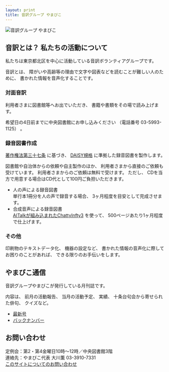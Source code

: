 ```yaml
---
layout: print
title: 音訳グループ やまびこ
---
```

<img class="naka" src="media/index/logo-w2color.png" alt="音訳グループ やまびこ" />

## <span data-dur="5" data-begin="44.959">音訳とは？ 私たちの活動について</span>

<span data-dur="7.975" data-begin="49.959">私たちは東京都北区を中心に活動している音訳ボランティアグループです。</span>

<span data-dur="1.436" data-begin="57.934">音訳とは、</span>
<span data-dur="6.511" data-begin="59.370">障がいや高齢等の理由で文字や図表などを読むことが難しい人のために、</span>
<span data-dur="4.38" data-begin="65.881">書かれた情報を音声化することです。</span>

### <span data-dur="2.417" data-begin="71.961">対面音訳</span>

<span data-dur="3.263" data-begin="74.378">利用者さまに図書館等へお出でいただき、</span>
<span data-dur="4.559" data-begin="77.641">書籍や書類をその場で読み上げます。</span>

<span data-dur="4.612" data-begin="82.200">希望日の4日前までに中央図書館にお申し込みください</span>
<span data-dur="1.627" data-begin="86.812">（電話番号</span>
<span data-dur="3.627" data-begin="88.439">03-5993-1125）</span>
<span data-dur="0.5" data-begin="92.066">。</span>

### <span data-dur="2.964" data-begin="94.266">録音図書作成</span>

<span data-dur="2.857" data-begin="97.230"><a href="http://elaws.e-gov.go.jp/search/elawsSearch/elaws_search/lsg0500/detail?lawId=345AC0000000048&openerCode=1" data-dur="1.782" data-begin="100.087">著作権法第三十七条</a></span>
<span data-dur="1.476" data-begin="101.869">に基づき、</span>
<span data-dur="1.612" data-begin="103.345"><a href="" data-dur="1.782" data-begin="104.957">DAISY規格</a></span>
<span data-dur="4.498" data-begin="106.739">に準拠した録音図書を製作します。</span>

<span data-dur="4.445" data-begin="111.237">図書館や自治体からの依頼や自主製作のほか、</span>
<span data-dur="5.54" data-begin="115.682">利用者さまから直接のご依頼も受けています。</span>
<span data-dur="4.56" data-begin="121.222">利用者さまからのご依頼は無料で受けます。</span>
<span data-dur="1" data-begin="125.782">ただし、</span>
<span data-dur="6.913" data-begin="126.782">CDを当方で用意する場合はCD代として100円ご負担いただきます。</span>

- <span data-dur="3.357" data-begin="135.045">人の声による録音図書</span>  
<span data-dur="4.663" data-begin="138.402">単行本1冊分を人の声で録音する場合、</span>
<span data-dur="4.309" data-begin="143.065">3ヶ月程度を目安として完成させます。</span>
- <span data-dur="3.718" data-begin="148.724">合成音声による録音図書</span>  
<span data-dur="3.862" data-begin="152.442"><a href="http://www.sciaccess.net/jp/ChattyInfty/" data-dur="1.782" data-begin="156.304">AITalkが組み込まれたChattyInfty3</a></span>
<span data-dur="1.348" data-begin="158.086">を使って、</span>
<span data-dur="4.691" data-begin="159.434">500ページあたり1ヶ月程度で仕上げます。</span>

### <span data-dur="2.066" data-begin="165.825">その他</span>

<span data-dur="2.549" data-begin="167.891">印刷物のテキストデータ化、</span>
<span data-dur="1.763" data-begin="170.440">機器の設定など、</span>
<span data-dur="4.613" data-begin="172.203">書かれた情報の音声化に際してお困りのことがあれば、</span>
<span data-dur="3.578" data-begin="176.816">できる限りのお手伝いをします。</span>

## <span data-dur="2.599" data-begin="182.094">やまびこ通信</span>

<span data-dur="4.869" data-begin="184.693">音訳グループやまびこが発行している月刊誌です。</span>

<span data-dur="1.296" data-begin="189.562">内容は、</span>
<span data-dur="2.322" data-begin="190.858">前月の活動報告、</span>
<span data-dur="2.144" data-begin="193.180">当月の活動予定、</span>
<span data-dur="1.319" data-begin="195.324">実績、</span>
<span data-dur="3.002" data-begin="196.643">十条台句会から寄せられた俳句、</span>
<span data-dur="2.481" data-begin="199.645">クイズなど。</span>

- <span data-dur="1.459" data-begin="202.126"><a href="tusin201806.html" data-dur="2.282" data-begin="203.585">最新号</a></span>
- <span data-dur="1.634" data-begin="205.867"><a href="bn.html" data-dur="2.282" data-begin="207.501">バックナンバー</a></span>

## <span data-dur="2.293" data-begin="209.783">お問い合わせ</span>

<span data-dur="7.597" data-begin="212.076">定例会：第2・第4金曜日10時～12時／中央図書館3階</span>  
<span data-dur="4.407" data-begin="219.673">連絡先：やまびこ代表 大川薫</span>
<span data-dur="4.069" data-begin="224.080">03-3910-7331</span>  
<span data-dur="2.728" data-begin="228.149"><a href="mailto:ymbk2016ml@gmail.com?Subject=やまびこウェブサイトについて" data-dur="2.282" data-begin="230.877">このサイトについてのお問い合わせ</a></span>
<!--span data-dur="4.995" data-begin="233.159">以上でこのページの読み上げは終わりです。</span-->
